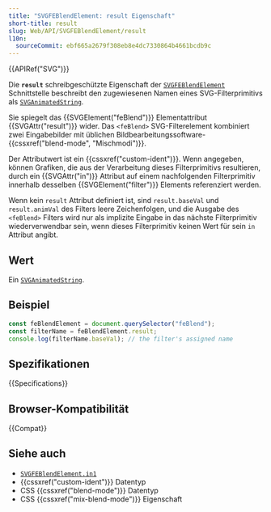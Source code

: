 ```yaml
---
title: "SVGFEBlendElement: result Eigenschaft"
short-title: result
slug: Web/API/SVGFEBlendElement/result
l10n:
  sourceCommit: ebf665a2679f308eb8e4dc7330864b4661bcdb9c
---
```


{{APIRef("SVG")}}

Die **`result`** schreibgeschützte Eigenschaft der [`SVGFEBlendElement`](/de/docs/Web/API/SVGFEBlendElement) Schnittstelle beschreibt den zugewiesenen Namen eines SVG-Filterprimitivs als [`SVGAnimatedString`](/de/docs/Web/API/SVGAnimatedString).

Sie spiegelt das {{SVGElement("feBlend")}} Elementattribut {{SVGAttr("result")}} wider.
Das `<feBlend>` SVG-Filterelement kombiniert zwei Eingabebilder mit üblichen Bildbearbeitungssoftware-{{cssxref("blend-mode", "Mischmodi")}}.

Der Attributwert ist ein {{cssxref("custom-ident")}}. Wenn angegeben, können Grafiken, die aus der Verarbeitung dieses Filterprimitivs resultieren, durch ein {{SVGAttr("in")}} Attribut auf einem nachfolgenden Filterprimitiv innerhalb desselben {{SVGElement("filter")}} Elements referenziert werden.

Wenn kein `result` Attribut definiert ist, sind `result.baseVal` und `result.animVal` des Filters leere Zeichenfolgen, und die Ausgabe des `<feBlend>` Filters wird nur als implizite Eingabe in das nächste Filterprimitiv wiederverwendbar sein, wenn dieses Filterprimitiv keinen Wert für sein `in` Attribut angibt.

## Wert

Ein [`SVGAnimatedString`](/de/docs/Web/API/SVGAnimatedString).

## Beispiel

```js
const feBlendElement = document.querySelector("feBlend");
const filterName = feBlendElement.result;
console.log(filterName.baseVal); // the filter's assigned name
```

## Spezifikationen

{{Specifications}}

## Browser-Kompatibilität

{{Compat}}

## Siehe auch

- [`SVGFEBlendElement.in1`](/de/docs/Web/API/SVGFEBlendElement/in1)
- {{cssxref("custom-ident")}} Datentyp
- CSS {{cssxref("blend-mode")}} Datentyp
- CSS {{cssxref("mix-blend-mode")}} Eigenschaft
